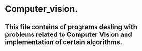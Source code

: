 # Computer_vision.
## This file contains of programs dealing with problems related to Computer Vision and implementation of certain algorithms.
